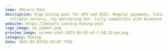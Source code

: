 ```yaml
---
name: 2Miners Pool
description: Ergo mining pool for GPU and ASIC. Regular payments, tutorials,
  reliable servers, rig monitoring bot. Fully compatible with Nicehash.
website: https://2miners.com/erg-mining-pool
logo_image: 2m_symbol.png
preview_image: screen-shot-2022-05-02-at-7.56.33-pm.png
category: Mining
date: 2022-05-03T02:59:07.779Z
---
```

